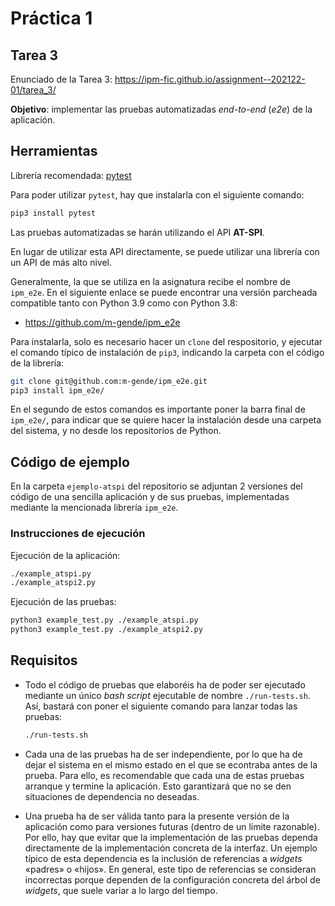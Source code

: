 # Práctica 1

## Tarea 3

Enunciado de la Tarea 3: <https://ipm-fic.github.io/assignment--202122-01/tarea_3/>

**Objetivo**: implementar las pruebas automatizadas _end-to-end_ (_e2e_) de la aplicación.


## Herramientas

Librería recomendada: [pytest](https://docs.pytest.org/en/6.2.x/)

Para poder utilizar `pytest`, hay que instalarla con el siguiente comando:
```bash
pip3 install pytest
```

Las pruebas automatizadas se harán utilizando el API **AT-SPI**.

En lugar de utilizar esta API directamente, se puede utilizar una librería con un API de más alto nivel.

Generalmente, la que se utiliza en la asignatura recibe el nombre de `ipm_e2e`. En el siguiente enlace se puede encontrar una versión parcheada compatible tanto con Python 3.9 como con Python 3.8: 

- <https://github.com/m-gende/ipm_e2e>

Para instalarla, solo es necesario hacer un `clone` del respositorio, y ejecutar el comando típico de instalación de `pip3`, indicando la carpeta con el código de la librería:

```bash
git clone git@github.com:m-gende/ipm_e2e.git
pip3 install ipm_e2e/
```

En el segundo de estos comandos es importante poner la barra final de `ipm_e2e/`, para indicar que se quiere hacer la instalación desde una carpeta del sistema, y no desde los repositorios de Python.


## Código de ejemplo

En la carpeta `ejemplo-atspi` del repositorio se adjuntan 2 versiones del código de una sencilla aplicación y de sus pruebas, implementadas mediante la mencionada librería `ipm_e2e`.

### Instrucciones de ejecución

Ejecución de la aplicación:
```bash
./example_atspi.py
./example_atspi2.py
```

Ejecución de las pruebas:
```bash
python3 example_test.py ./example_atspi.py
python3 example_test.py ./example_atspi2.py
```


## Requisitos

* Todo el código de pruebas que elaboréis ha de poder ser ejecutado mediante un único _bash script_ ejecutable de nombre `./run-tests.sh`. Así, bastará con poner el siguiente comando para lanzar todas las pruebas:
  ```bash
  ./run-tests.sh
  ```

* Cada una de las pruebas ha de ser independiente, por lo que ha de dejar el sistema en el mismo estado en el que se econtraba antes de la prueba. Para ello, es recomendable que cada una de estas pruebas arranque y termine la aplicación. Esto garantizará que no se den situaciones de dependencia no deseadas.

* Una prueba ha de ser válida tanto para la presente versión de la aplicación como para versiones futuras (dentro de un límite razonable). Por ello, hay que evitar que la implementación de las pruebas dependa directamente de la implementación concreta de la interfaz. Un ejemplo típico de esta dependencia es la inclusión de referencias a _widgets_ «padres» o «hijos». En general, este tipo de referencias se consideran incorrectas porque dependen de la configuración concreta del árbol de _widgets_, que suele variar a lo largo del tiempo.

